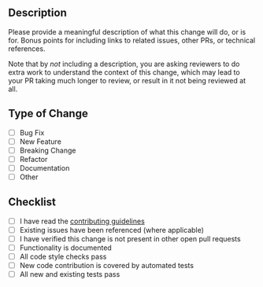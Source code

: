 ## Description

Please provide a meaningful description of what this change will do, or is for. Bonus points for including links to
related issues, other PRs, or technical references.

Note that by _not_ including a description, you are asking reviewers to do extra work to understand the context of this
change, which may lead to your PR taking much longer to review, or result in it not being reviewed at all.

## Type of Change

- [ ] Bug Fix
- [ ] New Feature
- [ ] Breaking Change
- [ ] Refactor
- [ ] Documentation
- [ ] Other

## Checklist

<!-- TODO: Update the link below to point to your project's contributing guidelines -->
- [ ] I have read the [contributing guidelines](/CONTRIBUTING.md)
- [ ] Existing issues have been referenced (where applicable)
- [ ] I have verified this change is not present in other open pull requests
- [ ] Functionality is documented
- [ ] All code style checks pass
- [ ] New code contribution is covered by automated tests
- [ ] All new and existing tests pass
